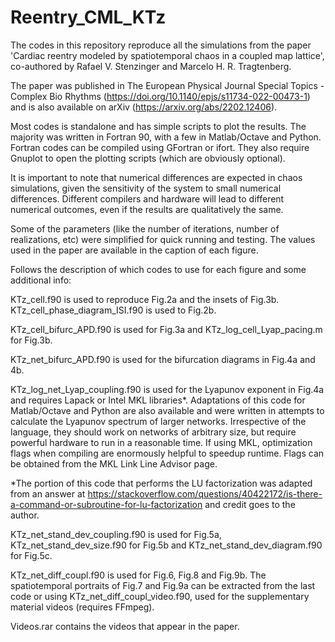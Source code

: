 # Reentry_CML_KTz
The codes in this repository reproduce all the simulations from the paper 'Cardiac reentry modeled by spatiotemporal chaos in a coupled map lattice', co-authored by Rafael V. Stenzinger and Marcelo H. R. Tragtenberg.

The paper was published in The European Physical Journal Special Topics - Complex Bio Rhythms (https://doi.org/10.1140/epjs/s11734-022-00473-1) and is also available on arXiv (https://arxiv.org/abs/2202.12406).

Most codes is standalone and has simple scripts to plot the results. The majority was written in Fortran 90, with a few in Matlab/Octave and Python. Fortran codes can be compiled using GFortran or ifort. They also require Gnuplot to open the plotting scripts (which are obviously optional).

It is important to note that numerical differences are expected in chaos simulations, given the sensitivity of the system to small numerical differences. Different compilers and hardware will lead to different numerical outcomes, even if the results are qualitatively the same.

Some of the parameters (like the number of iterations, number of realizations, etc) were simplified for quick running and testing. The values used in the paper are available in the caption of each figure.

Follows the description of which codes to use for each figure and some additional info:

KTz_cell.f90 is used to reproduce Fig.2a and the insets of Fig.3b. KTz_cell_phase_diagram_ISI.f90 is used to Fig.2b.

KTz_cell_bifurc_APD.f90 is used for Fig.3a and KTz_log_cell_Lyap_pacing.m for Fig.3b.

KTz_net_bifurc_APD.f90 is used for the bifurcation diagrams in Fig.4a and 4b.

KTz_log_net_Lyap_coupling.f90 is used for the Lyapunov exponent in Fig.4a and requires Lapack or Intel MKL libraries*. Adaptations of this code for Matlab/Octave and Python are also available and were written in attempts to calculate the Lyapunov spectrum of larger networks. Irrespective of the language, they should work on networks of arbitrary size, but require powerful hardware to run in a reasonable time. If using MKL, optimization flags when compiling are enormously helpful to speedup runtime. Flags can be obtained from the MKL Link Line Advisor page.

*The portion of this code that performs the LU factorization was adapted from an answer at https://stackoverflow.com/questions/40422172/is-there-a-command-or-subroutine-for-lu-factorization and credit goes to the author.

KTz_net_stand_dev_coupling.f90 is used for Fig.5a, KTz_net_stand_dev_size.f90 for Fig.5b and KTz_net_stand_dev_diagram.f90 for Fig.5c.

KTz_net_diff_coupl.f90 is used for Fig.6, Fig.8 and Fig.9b. The spatiotemporal portraits of Fig.7 and Fig.9a can be extracted from the last code or using KTz_net_diff_coupl_video.f90, used for the supplementary material videos (requires FFmpeg).

Videos.rar contains the videos that appear in the paper.
